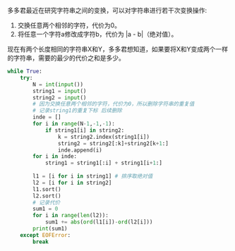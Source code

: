  多多君最近在研究字符串之间的变换，可以对字符串进行若干次变换操作:  

1.    交换任意两个相邻的字符，代价为0。    
2.    将任意一个字符a修改成字符b，代价为 |a - b|（绝对值）。   

  现在有两个长度相同的字符串X和Y，多多君想知道，如果要将X和Y变成两个一样的字符串，需要的最少的代价之和是多少。 

```python
while True:
    try:
        N = int(input())
        string1 = input()
        string2 = input()
        # 因为交换任意两个相邻的字符，代价为0，所以删除字符串的重复值
        # 记录string1的重复下标 后续删除
        inde = [] 
        for i in range(N-1,-1,-1):
            if string1[i] in string2:
                k = string2.index(string1[i])
                string2 = string2[:k]+string2[k+1:]
                inde.append(i)
        for i in inde:
            string1 = string1[:i] + string1[i+1:]
        
        l1 = [i for i in string1] # 排序取绝对值
        l2 = [i for i in string2]
        l1.sort()
        l2.sort()
        # 记录代价
        sum1 = 0
        for i in range(len(l2)):
            sum1 += abs(ord(l1[i])-ord(l2[i]))
        print(sum1)
    except EOFError:
        break
```

